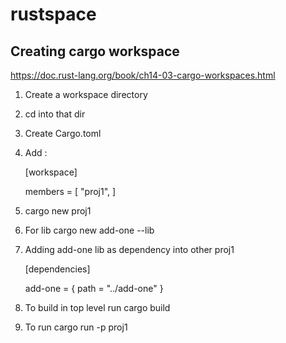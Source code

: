 # rustspace

## Creating cargo workspace 
https://doc.rust-lang.org/book/ch14-03-cargo-workspaces.html

1. Create a workspace directory

2. cd into that dir

3. Create Cargo.toml

4. Add : 

    [workspace]

    members = [
        "proj1",
    ]

5. cargo new proj1

6. For lib cargo new add-one --lib

7. Adding add-one lib as dependency into other proj1

    [dependencies]

    add-one = { path = "../add-one" }

8. To build in top level run
    cargo build

9. To run 
    cargo run -p proj1



